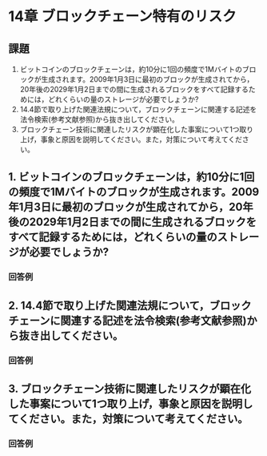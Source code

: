 # 14章 ブロックチェーン特有のリスク

## 課題

1. ビットコインのブロックチェーンは，約10分に1回の頻度で1Mバイトのブロックが生成されます。2009年1月3日に最初のブロックが生成されてから，20年後の2029年1月2日までの間に生成されるブロックをすべて記録するためには，どれくらいの量のストレージが必要でしょうか?
1. 14.4節で取り上げた関連法規について，ブロックチェーンに関連する記述を法令検索(参考文献参照)から抜き出してください。
1. ブロックチェーン技術に関連したリスクが顕在化した事案について1つ取り上げ，事象と原因を説明してください。また，対策について考えてください。


## 1. ビットコインのブロックチェーンは，約10分に1回の頻度で1Mバイトのブロックが生成されます。2009年1月3日に最初のブロックが生成されてから，20年後の2029年1月2日までの間に生成されるブロックをすべて記録するためには，どれくらいの量のストレージが必要でしょうか?

### 回答例

## 2. 14.4節で取り上げた関連法規について，ブロックチェーンに関連する記述を法令検索(参考文献参照)から抜き出してください。


### 回答例

## 3. ブロックチェーン技術に関連したリスクが顕在化した事案について1つ取り上げ，事象と原因を説明してください。また，対策について考えてください。

### 回答例





